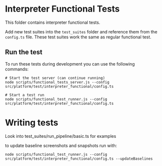 # Interpreter Functional Tests

This folder contains interpreter functional tests.

Add new test suites into the `test_suites` folder and reference them from the
`config.ts` file. These test suites work the same as regular functional test.

## Run the test

To run these tests during development you can use the following commands:

```
# Start the test server (can continue running)
node scripts/functional_tests_server.js --config src/platform/test/interpreter_functional/config.ts

# Start a test run
node scripts/functional_test_runner.js --config src/platform/test/interpreter_functional/config.ts
```

# Writing tests

Look into test_suites/run_pipeline/basic.ts for examples

to update baseline screenshots and snapshots run with:

```
node scripts/functional_test_runner.js --config src/platform/test/interpreter_functional/config.ts --updateBaselines
```
